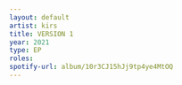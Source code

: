 ```yaml
---
layout: default
artist: kirs
title: VERSION 1
year: 2021
type: EP
roles: 
spotify-url: album/10r3CJ15hJj9tp4ye4MtOQ
---
```

